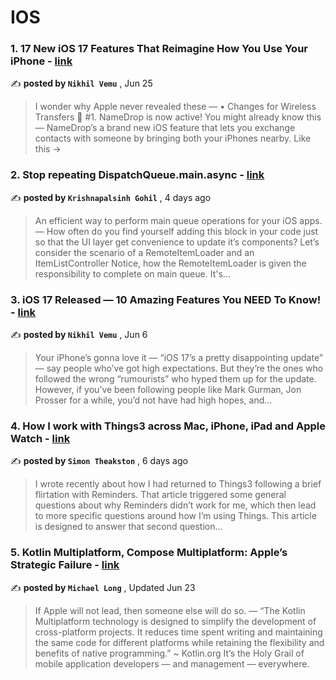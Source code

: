 
<h1>IOS</h1>
<h3>1. 17 New iOS 17 Features That Reimagine How You Use Your iPhone - <a href=https://medium.com/macoclock/ios-17-is-a-mind-blowing-update-17-amazing-changes-569f481321a4?source=tag_page---------0-85--------------------066ff04a_71db_4547_8ab6_8865b8f2832f-------17 target="_blank" rel="noopener noreferrer">link</a></h3>

✍️ **posted by `Nikhil Vemu`** , <date>Jun 25</date>

<blockquote>I wonder why Apple never revealed these —  • Changes for Wireless Transfers 🛜 #1. NameDrop is now active! You might already know this — NameDrop’s a brand new iOS feature that lets you exchange contacts with someone by bringing both your iPhones nearby. Like this →</blockquote>

<h3>2. Stop repeating DispatchQueue.main.async - <a href=https://medium.com/@krishnapalsinhgohil/remove-dispatchqueue-main-async-from-everywhere-and-simplify-1fc1c58e8fdf?source=tag_page---------1-85--------------------066ff04a_71db_4547_8ab6_8865b8f2832f-------17 target="_blank" rel="noopener noreferrer">link</a></h3>

✍️ **posted by `Krishnapalsinh Gohil`** , <date>4 days ago</date>

<blockquote>An efficient way to perform main queue operations for your iOS apps. —  How often do you find yourself adding this block in your code just so that the UI layer get convenience to update it’s components? Let’s consider the scenario of a RemoteItemLoader and an ItemListController Notice, how the RemoteItemLoader is given the responsibility to complete on main queue. It's…</blockquote>

<h3>3. iOS 17 Released — 10 Amazing Features You NEED To Know! - <a href=https://medium.com/macoclock/ios-17-released-10-amazing-features-you-need-to-know-584a3219fc53?source=tag_page---------2-85--------------------066ff04a_71db_4547_8ab6_8865b8f2832f-------17 target="_blank" rel="noopener noreferrer">link</a></h3>

✍️ **posted by `Nikhil Vemu`** , <date>Jun 6</date>

<blockquote>Your iPhone’s gonna love it —  “iOS 17’s a pretty disappointing update” — say people who’ve got high expectations. But they’re the ones who followed the wrong “rumourists” who hyped them up for the update. However, if you’ve been following people like Mark Gurman, Jon Prosser for a while, you’d not have had high hopes, and…</blockquote>

<h3>4. How I work with Things3 across Mac, iPhone, iPad and Apple Watch - <a href=https://medium.com/macoclock/how-i-work-with-things3-across-mac-iphone-and-apple-watch-a94708900a59?source=tag_page---------3-85--------------------066ff04a_71db_4547_8ab6_8865b8f2832f-------17 target="_blank" rel="noopener noreferrer">link</a></h3>

✍️ **posted by `Simon Theakston`** , <date>6 days ago</date>

<blockquote>I wrote recently about how I had returned to Things3 following a brief flirtation with Reminders. That article triggered some general questions about why Reminders didn’t work for me, which then lead to more specific questions around how I’m using Things. This article is designed to answer that second question…</blockquote>

<h3>5. Kotlin Multiplatform, Compose Multiplatform: Apple’s Strategic Failure - <a href=https://medium.com/better-programming/kmp-cm-apples-strategic-failure-cb758c24f824?source=tag_page---------4-85--------------------066ff04a_71db_4547_8ab6_8865b8f2832f-------17 target="_blank" rel="noopener noreferrer">link</a></h3>

✍️ **posted by `Michael Long`** , <date>Updated Jun 23</date>

<blockquote>If Apple will not lead, then someone else will do so. —  “The Kotlin Multiplatform technology is designed to simplify the development of cross-platform projects. It reduces time spent writing and maintaining the same code for different platforms while retaining the flexibility and benefits of native programming.” ~ Kotlin.org It’s the Holy Grail of mobile application developers — and management — everywhere.</blockquote>

